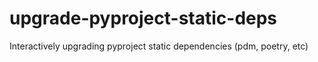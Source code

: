 # upgrade-pyproject-static-deps

Interactively upgrading pyproject static dependencies (pdm, poetry, etc)
